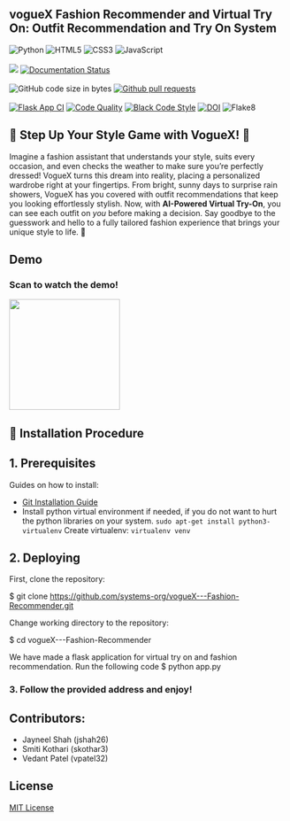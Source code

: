 
## vogueX Fashion Recommender and Virtual Try On: Outfit Recommendation and Try On System
![Python](https://img.shields.io/badge/Python-3776AB?style=for-the-badge&logo=python&logoColor=white)
![HTML5](https://img.shields.io/badge/html5-%23E34F26.svg?style=for-the-badge&logo=html5&logoColor=white)
![CSS3](https://img.shields.io/badge/css3-%231572B6.svg?style=for-the-badge&logo=css3&logoColor=white)
![JavaScript](https://img.shields.io/badge/javascript-%23323330.svg?style=for-the-badge&logo=javascript&logoColor=%23F7DF1E) <br><br>
<a href =[https://github.com/mukunda-p/vogueX---Fashion-Recommender/blob/dev/LICENCE.md](https://github.com/systems-org/vogueX---Fashion-Recommender/blob/feature/LICENSE.md)><img src=https://img.shields.io/github/license/systems-org/vogueX---Fashion-Recommender></a>
[![Documentation Status](https://readthedocs.org/projects/ansicolortags/badge/?version=latest)](https://github.com/systems-org/vogueX---Fashion-Recommender/blob/feature/README.md) <br><br>
![GitHub code size in bytes](https://img.shields.io/github/languages/code-size/systems-org/vogueX---Fashion-Recommender)
[![Github pull requests](https://img.shields.io/github/issues-pr/systems-org/vogueX---Fashion-Recommender)](https://github.com/systems-org/vogueX---Fashion-Recommender/pulls) <br><br>
[![Flask App CI](https://github.com/systems-org/vogueX---Fashion-Recommender/actions/workflows/test-login.yml/badge.svg)](https://github.com/systems-org/vogueX---Fashion-Recommender/actions/workflows/test-login.yml)
[![Code Quality](https://github.com/systems-org/vogueX---Fashion-Recommender/actions/workflows/code_quality.yml/badge.svg)](https://github.com/systems-org/vogueX---Fashion-Recommender/actions)
[![Black Code Style](https://img.shields.io/badge/code%20style-black-000000.svg)](https://github.com/psf/black)
[![DOI](https://zenodo.org/badge/865728024.svg)](https://doi.org/10.5281/zenodo.14027212)
![Flake8](https://github.com/systems-org/vogueX---Fashion-Recommender/workflows/Python%20Linting/badge.svg)

## 🚀 Step Up Your Style Game with VogueX! 🚀
Imagine a fashion assistant that understands your style, suits every occasion, and even checks the weather to make sure you’re perfectly dressed! VogueX turns this dream into reality, placing a personalized wardrobe right at your fingertips. From bright, sunny days to surprise rain showers, VogueX has you covered with outfit recommendations that keep you looking effortlessly stylish. Now, with **AI-Powered Virtual Try-On**, you can see each outfit on *you* before making a decision. Say goodbye to the guesswork and hello to a fully tailored fashion experience that brings your unique style to life. 🌟
## Demo

### Scan to watch the demo!
<img src="https://github.com/systems-org/vogueX---Fashion-Recommender/blob/feature/qrcode-video_demo.png" width="200" height="200">

## 🚀 Installation Procedure

## 1. Prerequisites 

Guides on how to install:
  * [Git Installation Guide](https://git-scm.com/book/en/v2/Getting-Started-Installing-Git)
  * Install python virtual environment if needed, if you do not want to hurt the python libraries on your system. 
  `sudo apt-get install python3-virtualenv`
  Create virtualenv:
  `virtualenv venv` 

## 2. Deploying

First, clone the repository:


$ git clone https://github.com/systems-org/vogueX---Fashion-Recommender.git


Change working directory to the repository:


$ cd vogueX---Fashion-Recommender


We have made a flask application for virtual try on and fashion recommendation. Run the following code
$ python app.py


### 3. Follow the provided address and enjoy!


## Contributors:
- Jayneel Shah (jshah26)
- Smiti Kothari (skothar3)
- Vedant Patel (vpatel32)


## License
[MIT License](https://github.com/systems-org/vogueX---Fashion-Recommender/blob/feature/LICENSE.md)


